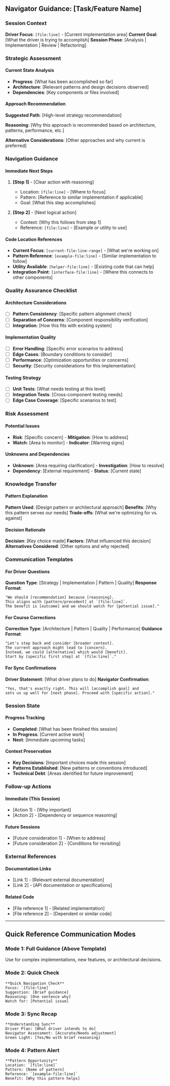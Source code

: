 ## Navigator Guidance: [Task/Feature Name]

### Session Context
**Driver Focus**: `[file:line]` - [Current implementation area]
**Current Goal**: [What the driver is trying to accomplish]
**Session Phase**: [Analysis | Implementation | Review | Refactoring]

### Strategic Assessment

#### Current State Analysis
- **Progress**: [What has been accomplished so far]
- **Architecture**: [Relevant patterns and design decisions observed]
- **Dependencies**: [Key components or files involved]

#### Approach Recommendation
**Suggested Path**: [High-level strategy recommendation]

**Reasoning**: [Why this approach is recommended based on architecture, patterns, performance, etc.]

**Alternative Considerations**: [Other approaches and why current is preferred]

### Navigation Guidance

#### Immediate Next Steps
1. **[Step 1]** - [Clear action with reasoning]
   - Location: `[file:line]` - [Where to focus]
   - Pattern: [Reference to similar implementation if applicable]
   - Goal: [What this step accomplishes]

2. **[Step 2]** - [Next logical action]
   - Context: [Why this follows from step 1]
   - Reference: `[file:line]` - [Example or utility to use]

#### Code Location References
- **Current Focus**: `[current-file:line-range]` - [What we're working on]
- **Pattern Reference**: `[example-file:line]` - [Similar implementation to follow]
- **Utility Available**: `[helper-file:line]` - [Existing code that can help]
- **Integration Point**: `[interface-file:line]` - [Where this connects to other components]

### Quality Assurance Checklist

#### Architecture Considerations
- [ ] **Pattern Consistency**: [Specific pattern alignment check]
- [ ] **Separation of Concerns**: [Component responsibility verification]
- [ ] **Integration**: [How this fits with existing system]

#### Implementation Quality
- [ ] **Error Handling**: [Specific error scenarios to address]
- [ ] **Edge Cases**: [Boundary conditions to consider]
- [ ] **Performance**: [Optimization opportunities or concerns]
- [ ] **Security**: [Security considerations for this implementation]

#### Testing Strategy
- [ ] **Unit Tests**: [What needs testing at this level]
- [ ] **Integration Tests**: [Cross-component testing needs]
- [ ] **Edge Case Coverage**: [Specific scenarios to test]

### Risk Assessment

#### Potential Issues
- **Risk**: [Specific concern] - **Mitigation**: [How to address]
- **Watch**: [Area to monitor] - **Indicator**: [Warning signs]

#### Unknowns and Dependencies
- **Unknown**: [Area requiring clarification] - **Investigation**: [How to resolve]
- **Dependency**: [External requirement] - **Status**: [Current state]

### Knowledge Transfer

#### Pattern Explanation
**Pattern Used**: [Design pattern or architectural approach]
**Benefits**: [Why this pattern serves our needs]
**Trade-offs**: [What we're optimizing for vs. against]

#### Decision Rationale
**Decision**: [Key choice made]
**Factors**: [What influenced this decision]
**Alternatives Considered**: [Other options and why rejected]

### Communication Templates

#### For Driver Questions
**Question Type**: [Strategy | Implementation | Pattern | Quality]
**Response Format**:
```
"We should [recommendation] because [reasoning].
This aligns with [pattern/precedent] at `[file:line]`.
The benefit is [outcome] and we should watch for [potential issue]."
```

#### For Course Corrections
**Correction Type**: [Architecture | Pattern | Quality | Performance]
**Guidance Format**:
```
"Let's step back and consider [broader context].
The current approach might lead to [concern].
Instead, we could [alternative] which would [benefit].
Start by [specific first step] at `[file:line]`."
```

#### For Sync Confirmations
**Driver Statement**: [What driver plans to do]
**Navigator Confirmation**:
```
"Yes, that's exactly right. This will [accomplish goal] and
sets us up well for [next phase]. Proceed with [specific action]."
```

### Session State

#### Progress Tracking
- **Completed**: [What has been finished this session]
- **In Progress**: [Current active work]
- **Next**: [Immediate upcoming tasks]

#### Context Preservation
- **Key Decisions**: [Important choices made this session]
- **Patterns Established**: [New patterns or conventions introduced]
- **Technical Debt**: [Areas identified for future improvement]

### Follow-up Actions

#### Immediate (This Session)
- [Action 1] - [Why important]
- [Action 2] - [Dependency or sequence reasoning]

#### Future Sessions
- [Future consideration 1] - [When to address]
- [Future consideration 2] - [Conditions for revisiting]

### External References

#### Documentation Links
- [Link 1] - [Relevant external documentation]
- [Link 2] - [API documentation or specifications]

#### Related Code
- [File reference 1] - [Related implementation]
- [File reference 2] - [Dependent or similar code]

---

## Quick Reference Communication Modes

### Mode 1: Full Guidance (Above Template)
Use for complex implementations, new features, or architectural decisions.

### Mode 2: Quick Check
```
**Quick Navigation Check**
Focus: `[file:line]`
Suggestion: [Brief guidance]
Reasoning: [One sentence why]
Watch for: [Potential issue]
```

### Mode 3: Sync Recap
```
**Understanding Sync**
Driver Plan: [What driver intends to do]
Navigator Assessment: [Accurate/Needs adjustment]
Green Light: [Yes/No with brief reasoning]
```

### Mode 4: Pattern Alert
```
**Pattern Opportunity**
Location: `[file:line]`
Pattern: [Name of pattern]
Reference: `[example-file:line]`
Benefit: [Why this pattern helps]
```